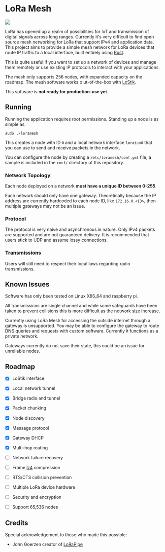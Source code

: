 # LoRa Mesh

![](https://github.com/crockpotveggies/lora-mesh-rs/workflows/LoRa%20Mesh%20Tests/badge.svg)

LoRa has opened up a realm of possibilities for IoT and transmission of digital signals 
across long ranges. Currently it's very difficult to find open source mesh networking for LoRa that 
support IPv4 and application data. This project aims to provide a simple mesh network for LoRa devices 
that route IP traffic to a local interface, built entirely using [Rust](https://rust-lang.org/).

This is quite useful if you want to set up a network of devices and manage them remotely or use existing 
IP protocols to interact with your applications.

The mesh only supports 256 nodes, with expanded capacity on the roadmap. The mesh software  works o
ut-of-the-box with [LoStik](https://ronoth.com/products/lostik).

This software is **not ready for production-use yet**.

## Running

Running the application requires root permissions. Standing up a node is as simple as:

```
sudo ./loramesh
```

This creates a node with ID `0` and a local network interface `loratun0` that you can use to send
and receive packets in the network.

You can configure the node by creating a `/etc/loramesh/conf.yml` file, a sample is included in the 
`conf/` directory of this repository.

### Network Topology

Each node deployed on a network **must have a unique ID between 0-255**.

Each network should only have one gateway. Theoretically because the IP address are currently hardcoded
to each node ID, like `172.16.0.<ID>`, then multiple gateways may not be an issue.

### Protocol

The protocol is very naive and asynchronous in nature. Only IPv4 packets are supported and are not guaranteed
delivery. It is recommended that users stick to UDP and assume lossy connections. 

### Transmissions

Users will still need to respect their local laws regarding radio transmissions.

## Known Issues

Software has only been tested on Linux X86_64 and raspberry pi.

All transmissions are single channel and while some safeguards have been taken to prevent collisions this
is more difficult as the network size increase.

Currently using LoRa Mesh for accessing the outside internet through a gateway is unsupported. You may be 
able to configure the gateway to route DNS queries and requests with custom software. Currently it functions
as a private network.

Gateways currently do not save their state, this could be an issue for unreliable nodes.

## Roadmap

- [x] LoStik interface
- [x] Local network tunnel
- [x] Bridge radio and tunnel
- [x] Packet chunking
- [x] Node discovery
- [x] Message protocol
- [x] Gateway DHCP
- [x] Multi-hop routing
- [ ] Network failure recovery
- [ ] Frame [lz4](https://docs.rs/crate/lz4-compress/0.1.1/source/src/compress.rs) compression
- [ ] RTS/CTS collision prevention
- [ ] Multiple LoRa device hardware
- [ ] Security and encryption
- [ ] Support 65,536 nodes


## Credits

Special acknowledgement to those who made this possible:

- John Goerzen creator of [LoRaPipe](https://github.com/jgoerzen/lorapipe) 